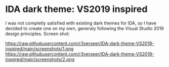 # IDA dark theme: VS2019 inspired
I was not completly satisfied with existing dark themes for IDA, so I have decided to create one on my own, generaly following the Visual Studio 2019 design principles.
Screen shot:

https://raw.githubusercontent.com/r3verseer/IDA-dark-theme-VS2019-inspired/main/screenshots/1.png
https://raw.githubusercontent.com/r3verseer/IDA-dark-theme-VS2019-inspired/main/screenshots/2.png

